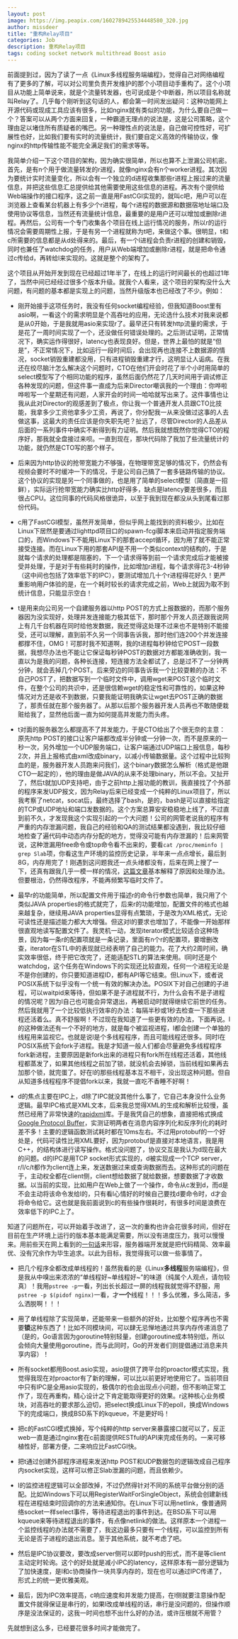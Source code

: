 ```yaml
---
layout: post
image: https://img.peapix.com/1602789425534448580_320.jpg
author: missdeer
title: "重构Relay项目"
categories: Job
description: 重构Relay项目
tags: coding socket network multithread Boost asio
---
```

前面提到过，因为了读了一点《Linux多线程服务端编程》，觉得自己对网络编程有了更多的了解，可以对公司里负责开发维护的那个小项目动手重构了。这个小项目从功能上简单说来，就是个流量转发器，也可说成是个中断器，所以项目名称就叫Relay了。几乎每个刚听到这句话的人，都会第一时间发出疑问：这种功能网上开源代码或现成工具应该有很多，比如nginx就有类似的功能，为什么要自己做一个？答案可以从两个方面来回复，一种霸道无理点的说法是，这是公司策略，这个理由足以堵住所有质疑者的嘴巴。另一种理性点的说法是，自己做可控性好，可扩展性也好，比如我们要有实时的流量统计，我们要自定义高效的传输协议，像nginx的http传输性能不能完全满足我们的需求等等。

我简单介绍一下这个项目的架构，因为确实很简单，所以也算不上泄漏公司机密。首先，是有n个用于做流量转发的r进程，就像nginx会有n个worker进程。其次因为要统计实时流量变化，所以会有一个独立的d进程收集那些r进程上报过来的流量信息，并把这些信息汇总提供给其他需要使用这些信息的进程。再次有个提供给Web端操作的接口程序，这之前一直是用FastCGI实现的，就叫c吧，用户可以在浏览器上查看某台机器上有多少个r进程，每个r进程的数据源和数据宿地址端口及使用协议等信息，当然还有流量统计信息，最重要的是用户还可以增加或删除r进程。再然后，公司有一个专门收集各个项目在线上运行情况的服务，所以r的运行情况会需要周期性上报，于是有另一个进程就称为t吧，来做这个事。很明显，t和c所需要的信息都是从d处得来的。最后，有一个l进程会负责r进程的创建和销毁，同时也兼任了watchdog的任务，用户从Web端增加或删除r进程，就是把命令通过c传给d，再转给l来实现的。这就是整个的架构了。

这个项目从开始开发到现在已经超过1年半了，在线上的运行时间最长的也超过1年了，当然中间已经经过很多个版本升级。就我个人看来，这个项目的架构没什么大问题，有问题的基本都是实现上的问题，当然升级版本也已经改了不少。例如：

- 刚开始接手这项任务时，我没有任何socket编程经验，但我知道Boost里有asio啊，一看这个的需求明显是个高吞吐的应用，无论选什么技术对我来说都是从0开始，于是我就用asio来实现r了。最早还只有转发http流量的需求，于是花了一周时间实现了一个，还没做任何错误处理的。之后测试证明，正常情况下，确实运作得很好，latency也表现良好。但是，世界上最怕的就是“但是”，不正常情况下，比如运行一段时间后，会出现再也连接不上数据源的情况，socket销毁重建都没用，只有进程销毁重建才行，这明显让人诟病。在我还在绞尽脑汁怎么解决这个问题时，CTO在他们开会时花了半个小时用简单的select模型写了个相同功能的程序，虽然后面仍然花了几天时间用于调试修正各种发现的问题，但这件事一直成为后来Director嘲讽我的一个理由：你哗啦哗啦写一个星期还有问题，人家开会的时间一哈哈就写出来了。这件事情也让我从此对Director的观感差到了极点，你让我一个普通开发人员跟CTO比技能，我拿多少工资他拿多少工资，再说了，你分配我一从来没做过这事的人去做这事，这最大的责任应该是你失职先吧？扯远了，尽管Director的人品差从后面的一系列事件中确实不断得到有力证明。然后我就想既然你觉得CTO的程序好，那我就全盘接过来呗。一直到现在，那块代码除了我加了些流量统计的功能，就仍然是CTO写的那个样子。

- 后来因为http协议的抢带宽能力不够强，在物理带宽足够的情况下，仍然会有视频会要时不时缓冲一下的情况，于是公司自己搞了一套多链路传输的协议。这个协议的实现是另一个同事做的，也是用了简单的select模型（简直是一招鲜），实际运行抢带宽能力确实比http好得多，缺点是latency要差很多，而且很占CPU。这位同事的代码风格很诡异，以至于我到现在都没从头到尾看过那份代码。

- c用了FastCGI模型，虽然开发简单，但似乎网上能找到的资料极少。比如在Linux下居然是要通过lighttpd项目口的spawn-fcgi脚本来启动并指定服务端口的，而Windows下不能用Linux下的那套accept循环，因为用了就不能正常接受连接。而在Linux下用的那套API是不用一个类似context的结构的，于是就每个请求的处理都是阻塞的，下一个请求得等到前一个请求完成后才能被接受并处理，于是对于有些耗时的操作，比如增加r进程，每个请求得花3-4秒钟（这中间也包括了效率低下的IPC），要测试增加几十个r进程得花好久！更严重影响用户体验的是，在一个耗时较长的请求完成之前，Web上就因为取不到统计信息，只能显示空白！

- t是用来向公司另一个自建服务器以http POST的方式上报数据的，而那个服务器因为没实现好，处理并发连接能力极其低下，那时那个开发人员还跟我说网上有几千台机器在同时给他发数据，我还觉得这处理不过来也不是特别不能接受，还可以理解，直到前不久另一个同事告诉我，那时他们连200个并发连接都撑不住，OMG！可那时我不知道啊，我的t进程每秒钟给它POST一段数据，我想尽办法也不能让它保证每秒钟POST的数据对方都能准确收到，我一直以为是我的问题，各种长连接，短连接方法全都试了，总是过不了一分钟两分钟，就会丢掉几个POST。后来旁边的同事告诉我一个比较耍赖的办法：不自己POST了，把数据写到一个临时文件中，调用wget来POST这个临时文件，在整个公司的共识中，还是很信赖wget的稳定性和可靠性的，如果这种情况对方还是收不到数据，只要我能证明我确实让wget去POST正确的数据了，那责任就在那个服务器了。从那以后那个服务器开发人员再也不敢随便栽赃给我了，显然他后面一直为如何提高并发能力而头疼。

- t对面的服务器怎么都提高不了并发能力，于是CTO给出了个很无奈的主意：原先http POST的接口让客户端都改成半分钟或一分钟一次，而不是原来的一秒一次，另外增加一个UDP服务端口，让客户端通过UDP端口上报信息，每秒2次，并且上报格式由xml改成binary，以减小传输数据量。这个过程中比较狗血的是，服务器开发人员跑来问我们，这个binary数据怎么解析（格式是他跟CTO一起定的），他的理由是做JAVA的从来不处理binary，所以不会。又扯开了，然后t就加UDP支持吧，由于之前http上报功能的教训，我直接找了个外部的程序来发UDP报文，因为Relay后来已经变成一个纯粹的Linux项目了，所以我考察了netcat，socat后，最终选择了bash，是的，bash是可以直接给指定的TCP或UDP地址和端口发数据的。这个方案总算安安稳稳地上线了，不过直到前不久，才发现我这个实现引起的一个大问题！公司的网管老说我的程序有严重的内存泄漏问题，我自己的经验和QA的测试结果都没遇到，我比较仔细地检查了遍代码中动态内存分配的地方，觉得没可能有内存泄漏的！后来网管说，这种泄漏用free命令或top命令看不出来的，要看`cat /proc/meminfo | grep Slab`项，你看这生产环境的监控历史记录，半年来一点点增长，最后到8G，内存用完了！刚遇到这问题我还一点头绪都没有，后来在网上搜了一下，还真有跟我几乎一模一样的情况，[这篇文章](http://www.cnblogs.com/panfeng412/p/drop-caches-under-linux-system-2.html)基本解释了原因和处理办法。但要根治，仍然得改程序，不能再频繁写临时文件了。

- 最早r的功能简单，所以配置文件用于描述r的命令行参数也简单，我只用了个类似JAVA properties的格式就完了，后来r的功能增加，配置文件的格式也越来越复杂，继续用JAVA properties显得有点繁琐，于是改为XML格式，无论可读性还是描述能力都大大增强。但这对l的要求也增加了，不能像一开始那样很直观地读写配置文件了。我灵机一动，发现iterator模式比较适合这种场景，因为每一条r的配置项就是一条记录，里面有n个r的配置项，要增删改查，iterator在STL中的表现就已经表明了自己的能力。花了大约2周时间，确实效率很低，终于把它改完了，还能适配STL的算法来使用。l同时还是个watchdog，这个任务在Windows下的实现还比较直观，任何一个进程无论是不是你创建的，你只要知道进程ID，都有API等它结束。但Linux下，或者说POSIX系统下似乎没有一个统一有效的解决办法。POSIX下对自己创建的子进程，可以waitpid来等待，但如果不是子进程就不行，为什么会有不是子进程的情况呢？因为l自己也可能会异常退出，再被启动时就得继续它前世的任务。然后我就用了一个比较低执行效率的办法：每隔半秒或1秒去检查一下那些进程还活着么。真不舒服啊！不过现在我知道了一些更有效的办法，下面再说。l的这种做法还有一个不好的地方，就是每个被监视进程，l都会创建一个单独的线程用来监视它。也就是说l是个多线程程序，而且可能线程还很多。同时l在POSIX系统下会fork子进程。我是才知道一般人们都会尽量避免多线程程序fork新进程，主要原因是新fork出来的进程只有fork所在线程还活着，其他线程都蒸发了，如果其他线程之前加了锁，就没机会去掉锁，当前线程如果再去加那个锁，就完蛋了。好在l的那些线程基本互不相干，没出现这种问题。但自从知道多线程程序不提倡fork以来，我就一直吃不香睡不好啊！

- d的焦点主要在IPC上，d除了IPC就没其他什么事了，它自己本身没什么业务逻辑。最早IPC格式是XML文本，后来我总觉得XML的生成和解析比较慢，虽然已经用了非常快速的[rapidxml](http://rapidxml.sourceforge.net)库。于是我凭自己的想象，直接把格式换成[Google Protocol Buffer](http://code.google.com/p/protobuf/)，实测证明两者在消息内容序列化和反序列化的耗时差不多！主要的逻辑函数测试耗时都在10ms左右。不过用protobuf的一个好处是，代码可读性比用XML要好，因为protobuf是直接对本地语言，我是用C++，的结构体进行读写操作。格式没问题了，协议交互是我认为d现在最大的问题。d的IPC是用TCP socket形式实现的，d被实现成一个TCP server，r/l/c/t都作为client连上来，发送数据过来或查询数据而去。这种形式的问题在于，主动权全都在client侧，client想给数据了就给数据，想要数据了才收数据。以当前的实现，比如用户在Web上做了一个操作，命令从c发到d，而d是不会主动将该命令发给l的，只有看l心情好的时候自己要找d要命令时，d才会将命令给它。这也就是我前面说到c的有些操作很耗时，有很多时间是浪费在效率低下的IPC上了。

知道了问题所在，可以开始着手改进了，这一次的重构也许会花很多时间，但好在目前在生产环境上运行的版本基本能满足需要，所以没有进度压力，我可以慢慢来。用前些天在网上看到的[一句话](http://www.zhihu.com/question/24665029/answer/28567915)来形容，服务器端开发就是把代码精简、效率最优、没有冗余作为毕生追求。以此为目标，我觉得我可以做一些事情了。

- 把几个程序全都改成单线程的！虽然我看的是《Linux**多线程**服务端编程》，但是我从中嗅出来浓浓的“单线程好~单线程好~”的味道（纯属个人观点，请勿较真）！我用`pstree -p`一看，列出长长超过一屏的线程我就觉得不舒服，用`pstree -p $(pidof nginx)`一看，才**一个**线程！！！多么优雅，多么简洁，多么洒脱啊！！！

- 用了单线程除了实现简单，还能带来一些额外的好处，比如整个程序再也不需要**锁**这种东西了！比如不同模块间，可以肆无忌惮地通过共享内存传递消息了（是的，Go语言因为goroutine特别轻量，创建goroutine成本特别低，所以会倾向大量使用goroutine，而与此同时，Go的开发者们则提倡通过消息来共享内容）！

- 所有socket都用Boost.asio实现，asio提供了跨平台的proactor模式实现，我觉得我现在对proactor有了新的理解，可以比以前更好地使用它了。当前项目中只有IPC是全用asio实现的，极偶尔的也会出现点小问题，但不影响正常工作了，现在再重构，精心设计之下肯定能取得更好的效果。r这种核心业务模块，对高吞吐的要求那么迫切，把select换成Linux下的epoll，换成Windows下的完成端口，换成BSD系下的kqueue，不是更好吗！

- 把c的FastCGI模式换掉，写个纯粹的http server来暴露接口就可以了，反正web一直是通过nginx套在c前面提供RESTful的API来完成任务的。一来可移植性好，部署方便，二来响应比FastCGI快。

- 把t通过创建外部程序进程来发送http POST和UDP数据包的逻辑改成自己程序内socket实现，这样可以修正Slab泄漏的问题，而且依赖少。

- l的监控进程逻辑可以全部改掉，不过仍然得针对不同的系统平台做分别的适配。比如Windows下可以用RegisterWaitForSingleObject，系统会创建新线程在进程结束时回调你的方法来通知你。在Linux下可以用netlink，像普通网络socket一样select事件，等待进程退出的事件到达。在BSD系下可以用kqueue来等待进程退出的事件，有点像netlink的做法。这样原本一个进程一个监控线程的办法就不需要了，我这边最多只要有一个线程，可以监控到所有无论是否子进程的退出消息。至于其他系统，就不考虑了吧。

- 然后是IPC协议要改，要改成server侧可以即时push的形式，而不是等client主动定时轮询。这个的好处就是减小IPC的latency，这样原本有一部分逻辑为了加快速度，是l和c协商操作一块共享内存的，现在也可以通过IPC传递了，形式上的统一更优雅美观。

- 最后，因为IPC效率提高，c响应速度和并发能力提高，在l侧就要注意操作配置文件就得保证是串行的，如果l改成单线程的话，串行是没问题的，但操作顺序是没法保证的，这我一时间也想不出什么好的办法，或许压根就不用管？

先就想到这么多，已经要花很多时间才能做完了。
